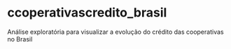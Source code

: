 # ccoperativascredito_brasil
Análise exploratória para visualizar a evolução do crédito das cooperativas no Brasil
